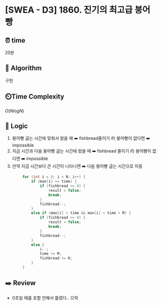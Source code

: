 # [SWEA - D3️] 1860. 진기의 최고급 붕어빵
 
## ⏰  **time**

20분

## :pushpin: **Algorithm**

구현

## ⏲️**Time Complexity**

$O(NlogN)$

## :round_pushpin: **Logic**
1. 붕어빵 굽는 시간에 맞춰서 왔을 때 ➡️ fishbread줄이기
   if) 붕어빵이 없다면 ➡️ impossible
2. 지금 시간과 다음 붕어빵 굽는 시간에 왔을 때 ➡️ fishbread 줄이기
   if) 붕어빵이 없다면 ➡️ impossible
3. 만약 지금 시간보다 큰 시간이 나타나면 ➡️ 다음 붕어빵 굽는 시간으로 이동
```cpp
		for (int i = 0; i < N; i++) {
			if (man[i] == time) {
				if (fishbread <= 0) {
					result = false;
					break;
				}
				fishbread--;
			}
			else if (man[i] > time && man[i] < time + M) {
				if (fishbread <= 0) {
					result = false;
					break;
				}
				fishbread--;
			}
			else {
				i--;
				time += M;
				fishbread += K;
			}
		}
```

## :black_nib: **Review**
- 0초일 때를 포함 안해서 틀렸다.. 으악
